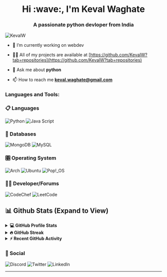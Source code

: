 <h1 align="center">Hi :wave:, I'm Keval Waghate</h1>
<h3 align="center">A passionate python devloper from India</h3>

<p align="left"> <img src="https://komarev.com/ghpvc/?username=KevalW&label=Profile%20views&color=0e75b6&style=flat" alt="KevalW" /> </p>



- 🔭 I’m currently working on webdev

- 👨‍💻 All of my projects are available at [https://github.com/KevalW?tab=repositories](https://github.com/KevalW?tab=repositories)

- 💬 Ask me about **python**

- 📫 How to reach me **keval.waghate@gmail.com**

<h3 align="left">Languages and Tools:</h3>

### 📋 Languages
![Python](https://img.shields.io/badge/Python-blue)
![Java Script](https://img.shields.io/badge/Java%20Script-yellow)

### 💾 Databases
![MongoDB](https://img.shields.io/badge/MongoDB-%234ea94b.svg?style=for-the-badge&logo=mongodb&logoColor=white)
![MySQL](https://img.shields.io/badge/mysql-%2300000f.svg?style=for-the-badge&logo=mysql&logoColor=white)

### 🎛️ Operating System
![Arch](https://img.shields.io/badge/Arch%20Linux-1793D1?logo=arch-linux&logoColor=fff&style=for-the-badge)
![Ubuntu](https://img.shields.io/badge/Ubuntu-E95420?style=for-the-badge&logo=ubuntu&logoColor=white)
![Pop!\_OS](https://img.shields.io/badge/Pop!_OS-48B9C7?style=for-the-badge&logo=Pop!_OS&logoColor=white)

### 🧑‍💻 Developer/Forums
![CodeChef](https://img.shields.io/badge/CodeChef-%23964B00.svg?style=for-the-badge&logo=CodeChef&logoColor=white) 
![LeetCode](https://img.shields.io/badge/Leetcode-000000?style=for-the-badge&logo=LeetCode&logoColor=#d16c06)

## 📊 Github Stats (Expand to View)

<details> 
  <summary><b>💻 GitHub Profile Stats</b></summary>
  <p align="center">
    <a><img alt="Gihub Profile Stats" src="https://github-readme-stats.vercel.app/api?username=KevalW&show_icons=true&theme=radical" alt="KevalW" height="192px"/></a>
	</p>
  </p>
</details>
<details>
  <summary><b>🔥 GitHub Streak</b></summary>
  <p align="center">
   <a><img alt="Gihub Streak" src="https://github-readme-streak-stats.herokuapp.com/?user=KevalW&theme=radical" /></a>

</details>
<details>
  <summary><b>⚡ Recent GitHub Activity</b></summary>
 <p align="center">
   <a><img alt="Contribution Graph" src="https://raw.githubusercontent.com/KevalW/KevalW/master/profile-summary-card-output/2077/0-profile-details.svg" /></a>
   <!--<a><img alt="Valeri Gokadze's Activity Graph" src="https://github-readme-activity-graph.vercel.app/graph?username=KevalW&custom_title=Keval%20Waghate's%20Activity%20Graph&theme=react-dark" /></a>-->
</details>


### 💬 Social
![Discord](https://img.shields.io/badge/Discord-%235865F2.svg?style=for-the-badge&logo=discord&logoColor=white)
![Twitter](https://img.shields.io/badge/Twitter-%231DA1F2.svg?style=for-the-badge&logo=Twitter&logoColor=white) 
![LinkedIn](https://img.shields.io/badge/linkedin-%230077B5.svg?style=for-the-badge&logo=linkedin&logoColor=white)

---
